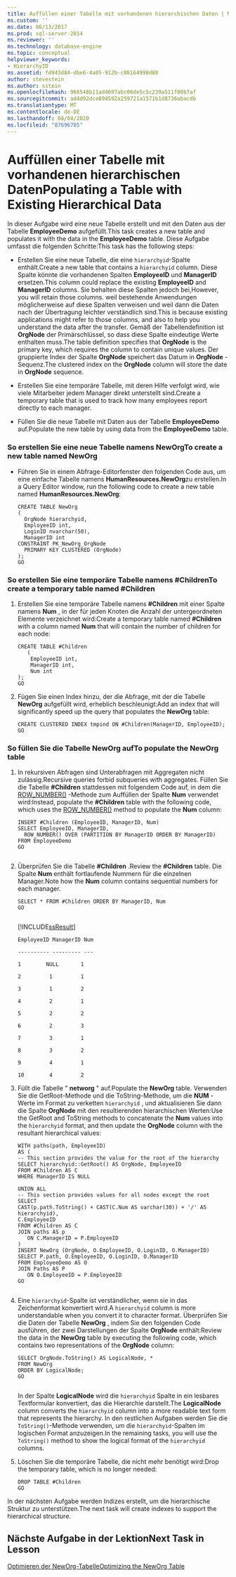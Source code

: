 ```yaml
---
title: Auffüllen einer Tabelle mit vorhandenen hierarchischen Daten | Microsoft-Dokumentation
ms.custom: ''
ms.date: 06/13/2017
ms.prod: sql-server-2014
ms.reviewer: ''
ms.technology: database-engine
ms.topic: conceptual
helpviewer_keywords:
- HierarchyID
ms.assetid: fd943d84-dbe6-4a05-912b-c88164998d80
author: stevestein
ms.author: sstein
ms.openlocfilehash: 966548b11ad4697abc06de5c5c239a511f80b7af
ms.sourcegitcommit: ad4d92dce894592a259721a1571b1d8736abacdb
ms.translationtype: MT
ms.contentlocale: de-DE
ms.lasthandoff: 08/04/2020
ms.locfileid: "87696705"
---
```

# <a name="populating-a-table-with-existing-hierarchical-data"></a><span data-ttu-id="b0f10-102">Auffüllen einer Tabelle mit vorhandenen hierarchischen Daten</span><span class="sxs-lookup"><span data-stu-id="b0f10-102">Populating a Table with Existing Hierarchical Data</span></span>
  <span data-ttu-id="b0f10-103"> In dieser Aufgabe wird eine neue Tabelle erstellt und mit den Daten aus der Tabelle **EmployeeDemo** aufgefüllt.</span><span class="sxs-lookup"><span data-stu-id="b0f10-103">This task creates a new table and populates it with the data in the **EmployeeDemo** table.</span></span> <span data-ttu-id="b0f10-104">Diese Aufgabe umfasst die folgenden Schritte:</span><span class="sxs-lookup"><span data-stu-id="b0f10-104">This task has the following steps:</span></span>  
  
-   <span data-ttu-id="b0f10-105">Erstellen Sie eine neue Tabelle, die eine `hierarchyid`-Spalte enthält.</span><span class="sxs-lookup"><span data-stu-id="b0f10-105">Create a new table that contains a `hierarchyid` column.</span></span> <span data-ttu-id="b0f10-106">Diese Spalte könnte die vorhandenen Spalten **EmployeeID** und **ManagerID** ersetzen.</span><span class="sxs-lookup"><span data-stu-id="b0f10-106">This column could replace the existing **EmployeeID** and **ManagerID** columns.</span></span> <span data-ttu-id="b0f10-107">Sie behalten diese Spalten jedoch bei,</span><span class="sxs-lookup"><span data-stu-id="b0f10-107">However, you will retain those columns.</span></span> <span data-ttu-id="b0f10-108">weil bestehende Anwendungen möglicherweise auf diese Spalten verweisen und weil dann die Daten nach der Übertragung leichter verständlich sind.</span><span class="sxs-lookup"><span data-stu-id="b0f10-108">This is because existing applications might refer to those columns, and also to help you understand the data after the transfer.</span></span> <span data-ttu-id="b0f10-109">Gemäß der Tabellendefinition ist **OrgNode** der Primärschlüssel, so dass diese Spalte eindeutige Werte enthalten muss.</span><span class="sxs-lookup"><span data-stu-id="b0f10-109">The table definition specifies that **OrgNode** is the primary key, which requires the column to contain unique values.</span></span> <span data-ttu-id="b0f10-110">Der gruppierte Index der Spalte **OrgNode** speichert das Datum in **OrgNode** -Sequenz.</span><span class="sxs-lookup"><span data-stu-id="b0f10-110">The clustered index on the **OrgNode** column will store the date in **OrgNode** sequence.</span></span>  
  
-   <span data-ttu-id="b0f10-111">Erstellen Sie eine temporäre Tabelle, mit deren Hilfe verfolgt wird, wie viele Mitarbeiter jedem Manager direkt unterstellt sind.</span><span class="sxs-lookup"><span data-stu-id="b0f10-111">Create a temporary table that is used to track how many employees report directly to each manager.</span></span>  
  
-   <span data-ttu-id="b0f10-112">Füllen Sie die neue Tabelle mit Daten aus der Tabelle **EmployeeDemo** auf.</span><span class="sxs-lookup"><span data-stu-id="b0f10-112">Populate the new table by using data from the **EmployeeDemo** table.</span></span>  
  
### <a name="to-create-a-new-table-named-neworg"></a><span data-ttu-id="b0f10-113">So erstellen Sie eine neue Tabelle namens NewOrg</span><span class="sxs-lookup"><span data-stu-id="b0f10-113">To create a new table named NewOrg</span></span>  
  
-   <span data-ttu-id="b0f10-114">Führen Sie in einem Abfrage-Editorfenster den folgenden Code aus, um eine einfache Tabelle namens **HumanResources.NewOrg**zu erstellen.</span><span class="sxs-lookup"><span data-stu-id="b0f10-114">In a Query Editor window, run the following code to create a new table named **HumanResources.NewOrg**:</span></span>  
  
    ```  
    CREATE TABLE NewOrg  
    (  
      OrgNode hierarchyid,  
      EmployeeID int,  
      LoginID nvarchar(50),  
      ManagerID int  
    CONSTRAINT PK_NewOrg_OrgNode  
      PRIMARY KEY CLUSTERED (OrgNode)  
    );  
    GO  
    ```  
  
### <a name="to-create-a-temporary-table-named-children"></a><span data-ttu-id="b0f10-115">So erstellen Sie eine temporäre Tabelle namens #Children</span><span class="sxs-lookup"><span data-stu-id="b0f10-115">To create a temporary table named #Children</span></span>  
  
1.  <span data-ttu-id="b0f10-116">Erstellen Sie eine temporäre Tabelle namens **#Children** mit einer Spalte namens **Num** , in der für jeden Knoten die Anzahl der untergeordneten Elemente verzeichnet wird:</span><span class="sxs-lookup"><span data-stu-id="b0f10-116">Create a temporary table named **#Children** with a column named **Num** that will contain the number of children for each node:</span></span>  
  
    ```  
    CREATE TABLE #Children   
       (  
        EmployeeID int,  
        ManagerID int,  
        Num int  
    );  
    GO  
    ```  
  
2.  <span data-ttu-id="b0f10-117">Fügen Sie einen Index hinzu, der die Abfrage, mit der die Tabelle **NewOrg** aufgefüllt wird, erheblich beschleunigt:</span><span class="sxs-lookup"><span data-stu-id="b0f10-117">Add an index that will significantly speed up the query that populates the **NewOrg** table:</span></span>  
  
    ```  
    CREATE CLUSTERED INDEX tmpind ON #Children(ManagerID, EmployeeID);  
    GO  
    ```  
  
### <a name="to-populate-the-neworg-table"></a><span data-ttu-id="b0f10-118">So füllen Sie die Tabelle NewOrg auf</span><span class="sxs-lookup"><span data-stu-id="b0f10-118">To populate the NewOrg table</span></span>  
  
1.  <span data-ttu-id="b0f10-119">In rekursiven Abfragen sind Unterabfragen mit Aggregaten nicht zulässig.</span><span class="sxs-lookup"><span data-stu-id="b0f10-119">Recursive queries forbid subqueries with aggregates.</span></span> <span data-ttu-id="b0f10-120">Füllen Sie die Tabelle **#Children** stattdessen mit folgendem Code auf, in dem die [ROW_NUMBER()](/sql/t-sql/functions/row-number-transact-sql) -Methode zum Auffüllen der Spalte **Num** verwendet wird:</span><span class="sxs-lookup"><span data-stu-id="b0f10-120">Instead, populate the **#Children** table with the following code, which uses the [ROW_NUMBER()](/sql/t-sql/functions/row-number-transact-sql) method to populate the **Num** column:</span></span>  
  
    ```  
    INSERT #Children (EmployeeID, ManagerID, Num)  
    SELECT EmployeeID, ManagerID,  
      ROW_NUMBER() OVER (PARTITION BY ManagerID ORDER BY ManagerID)   
    FROM EmployeeDemo  
    GO  
  
    ```  
  
2.  <span data-ttu-id="b0f10-121">Überprüfen Sie die Tabelle **#Children** .</span><span class="sxs-lookup"><span data-stu-id="b0f10-121">Review the **#Children** table.</span></span> <span data-ttu-id="b0f10-122">Die Spalte **Num** enthält fortlaufende Nummern für die einzelnen Manager.</span><span class="sxs-lookup"><span data-stu-id="b0f10-122">Note how the **Num** column contains sequential numbers for each manager.</span></span>  
  
    ```  
    SELECT * FROM #Children ORDER BY ManagerID, Num  
    GO  
  
    ```  
  
     [!INCLUDE[ssResult](../../includes/ssresult-md.md)]  
  
     `EmployeeID ManagerID Num`  
  
     `---------- --------- ---`  
  
     `1        NULL       1`  
  
     `2         1         1`  
  
     `3         1         2`  
  
     `4         2         1`  
  
     `5         2         2`  
  
     `6         2         3`  
  
     `7         3         1`  
  
     `8         3         2`  
  
     `9         4         1`  
  
     `10        4         2`  
  
3.  <span data-ttu-id="b0f10-123">Füllt die Tabelle " **networg** " auf.</span><span class="sxs-lookup"><span data-stu-id="b0f10-123">Populate the **NewOrg** table.</span></span> <span data-ttu-id="b0f10-124">Verwenden Sie die GetRoot-Methode und die ToString-Methode, um die **NUM** -Werte im Format zu verketten `hierarchyid` , und aktualisieren Sie dann die Spalte **OrgNode** mit den resultierenden hierarchischen Werten:</span><span class="sxs-lookup"><span data-stu-id="b0f10-124">Use the GetRoot and ToString methods to concatenate the **Num** values into the `hierarchyid` format, and then update the **OrgNode** column with the resultant hierarchical values:</span></span>  
  
    ```  
    WITH paths(path, EmployeeID)   
    AS (  
    -- This section provides the value for the root of the hierarchy  
    SELECT hierarchyid::GetRoot() AS OrgNode, EmployeeID   
    FROM #Children AS C   
    WHERE ManagerID IS NULL   
  
    UNION ALL   
    -- This section provides values for all nodes except the root  
    SELECT   
    CAST(p.path.ToString() + CAST(C.Num AS varchar(30)) + '/' AS hierarchyid),   
    C.EmployeeID  
    FROM #Children AS C   
    JOIN paths AS p   
       ON C.ManagerID = P.EmployeeID   
    )  
    INSERT NewOrg (OrgNode, O.EmployeeID, O.LoginID, O.ManagerID)  
    SELECT P.path, O.EmployeeID, O.LoginID, O.ManagerID  
    FROM EmployeeDemo AS O   
    JOIN Paths AS P   
       ON O.EmployeeID = P.EmployeeID  
    GO  
  
    ```  
  
4.  <span data-ttu-id="b0f10-125">Eine `hierarchyid`-Spalte ist verständlicher, wenn sie in das Zeichenformat konvertiert wird.</span><span class="sxs-lookup"><span data-stu-id="b0f10-125">A `hierarchyid` column is more understandable when you convert it to character format.</span></span> <span data-ttu-id="b0f10-126">Überprüfen Sie die Daten der Tabelle **NewOrg** , indem Sie den folgenden Code ausführen, der zwei Darstellungen der Spalte **OrgNode** enthält:</span><span class="sxs-lookup"><span data-stu-id="b0f10-126">Review the data in the **NewOrg** table by executing the following code, which contains two representations of the **OrgNode** column:</span></span>  
  
    ```  
    SELECT OrgNode.ToString() AS LogicalNode, *   
    FROM NewOrg   
    ORDER BY LogicalNode;  
    GO  
  
    ```  
  
     <span data-ttu-id="b0f10-127">In der Spalte **LogicalNode** wird die `hierarchyid` Spalte in ein lesbares Textformular konvertiert, das die Hierarchie darstellt.</span><span class="sxs-lookup"><span data-stu-id="b0f10-127">The **LogicalNode** column converts the `hierarchyid` column into a more readable text form that represents the hierarchy.</span></span> <span data-ttu-id="b0f10-128">In den restlichen Aufgaben werden Sie die `ToString()`-Methode verwenden, um die `hierarchyid`-Spalten im logischen Format anzuzeigen.</span><span class="sxs-lookup"><span data-stu-id="b0f10-128">In the remaining tasks, you will use the `ToString()` method to show the logical format of the `hierarchyid` columns.</span></span>  
  
5.  <span data-ttu-id="b0f10-129">Löschen Sie die temporäre Tabelle, die nicht mehr benötigt wird:</span><span class="sxs-lookup"><span data-stu-id="b0f10-129">Drop the temporary table, which is no longer needed:</span></span>  
  
    ```  
    DROP TABLE #Children  
    GO  
    ```  
  
 <span data-ttu-id="b0f10-130">In der nächsten Aufgabe werden Indizes erstellt, um die hierarchische Struktur zu unterstützen.</span><span class="sxs-lookup"><span data-stu-id="b0f10-130">The next task will create indexes to support the hierarchical structure.</span></span>  
  
## <a name="next-task-in-lesson"></a><span data-ttu-id="b0f10-131">Nächste Aufgabe in der Lektion</span><span class="sxs-lookup"><span data-stu-id="b0f10-131">Next Task in Lesson</span></span>  
 [<span data-ttu-id="b0f10-132">Optimieren der NewOrg-Tabelle</span><span class="sxs-lookup"><span data-stu-id="b0f10-132">Optimizing the NewOrg Table</span></span>](lesson-1-3-optimizing-the-neworg-table.md)  
  
  
